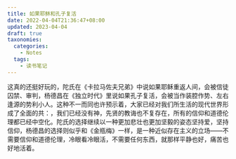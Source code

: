 ```yaml
---
title: 如果耶稣和孔子复活
date: 2022-04-04T21:36:47+08:00
updated: 2023-04-04
draft: true
taxonomies:
  categories:
    - Notes
  tags:
    - 读书笔记
---
```


这真的还挺好玩的，陀氏在《卡拉马佐夫兄弟》中说如果耶稣重返人间，会被信徒囚禁、审判，杨德昌在《独立时代》里说如果孔子复活，会被当作装腔作势、左右逢源的势利小人。这种不一而同也许预示着，大家已经对我们所生活的现代世界形成了全面的共：，我们已经没有神，先贤的教诲也不复存在，所有的信仰和道德伦理都已经中空化。陀氏的选择继续以一种更加悲壮也更加坚毅的姿态坚持爱，坚持信仰，杨德昌的选择则似乎和《金瓶梅》一样，是一种近似存在主义的立场——不需要信仰和道德伦理，冷眼看冷眼活，不需要任何东西，就那样平静也好，痛苦也好地活着。

<!-- more -->
